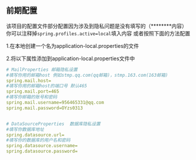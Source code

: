 
## 前期配置
该项目的配置文件部分配置因为涉及到隐私问题是没有填写的（********内容）
你可以注释掉`spring.profiles.active=local`填入内容
或者按照下面的方法配置

1.在本地创建一个名为application-local.properties的文件

2.将以下属性添加到application-local.properties文件中

```yaml
# MailProperties 邮箱隐私设置
#填写你用的邮箱host 例如stmp.qq.com(qq邮箱)，stmp.163.com(163邮箱)
spring.mail.host=
#填写你用的邮箱host的端口号 默认465
spring.mail.port=465
#填写你邮箱的账号和密码
spring.mail.username=956465331@qq.com
spring.mail.password=OYzs0313


# DataSourceProperties  数据库隐私设置
#填写你数据库地址
spring.datasource.url=
#填写你的数据库的用户名和密码
spring.datasource.username=
spring.datasource.password=


```

